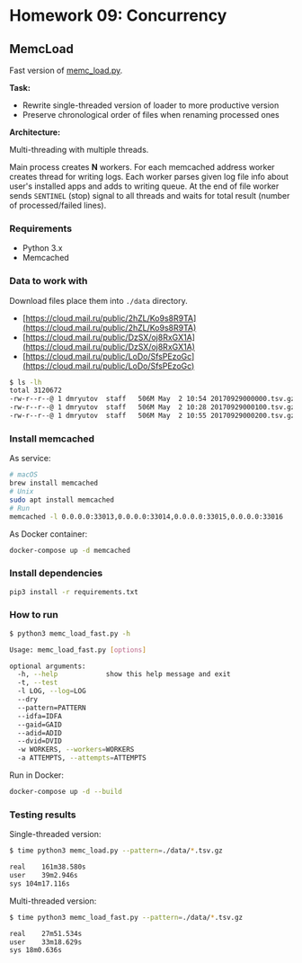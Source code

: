 # Homework 09: Concurrency

## MemcLoad

Fast version of [memc_load.py](memc_load.py).

**Task:**

- Rewrite single-threaded version of loader to more productive version
- Preserve chronological order of files when renaming processed ones

**Architecture:**

Multi-threading with multiple threads.

Main process creates **N** workers. For each memcached address worker creates thread for writing logs. Each worker parses given log file info about user's installed apps and adds to writing queue. At the end of file worker sends `SENTINEL` (stop) signal to all threads and waits for total result (number of processed/failed lines).



### Requirements

- Python 3.x
- Memcached



### Data to work with

Download files place them into `./data` directory.

- [https://cloud.mail.ru/public/2hZL/Ko9s8R9TA](https://cloud.mail.ru/public/2hZL/Ko9s8R9TA)
- [https://cloud.mail.ru/public/DzSX/oj8RxGX1A](https://cloud.mail.ru/public/DzSX/oj8RxGX1A)
- [https://cloud.mail.ru/public/LoDo/SfsPEzoGc](https://cloud.mail.ru/public/LoDo/SfsPEzoGc)

```bash
$ ls -lh
total 3120672
-rw-r--r--@ 1 dmryutov  staff   506M May  2 10:54 20170929000000.tsv.gz
-rw-r--r--@ 1 dmryutov  staff   506M May  2 10:28 20170929000100.tsv.gz
-rw-r--r--@ 1 dmryutov  staff   506M May  2 10:55 20170929000200.tsv.gz
```



### Install memcached

As service:

```bash
# macOS
brew install memcached
# Unix
sudo apt install memcached
# Run
memcached -l 0.0.0.0:33013,0.0.0.0:33014,0.0.0.0:33015,0.0.0.0:33016
```

As Docker container:

```bash
docker-compose up -d memcached
```


### Install dependencies

```bash
pip3 install -r requirements.txt
```



### How to run

```bash
$ python3 memc_load_fast.py -h

Usage: memc_load_fast.py [options]

optional arguments:
  -h, --help            show this help message and exit
  -t, --test            
  -l LOG, --log=LOG     
  --dry                 
  --pattern=PATTERN     
  --idfa=IDFA           
  --gaid=GAID           
  --adid=ADID           
  --dvid=DVID           
  -w WORKERS, --workers=WORKERS
  -a ATTEMPTS, --attempts=ATTEMPTS
```

Run in Docker:

```bash
docker-compose up -d --build
```



### Testing results

Single-threaded version:

```bash
$ time python3 memc_load.py --pattern=./data/*.tsv.gz

real	161m38.580s
user	39m2.946s
sys	104m17.116s
```

Multi-threaded version:

```bash
$ time python3 memc_load_fast.py --pattern=./data/*.tsv.gz

real	27m51.534s
user	33m18.629s
sys	18m0.636s
```
